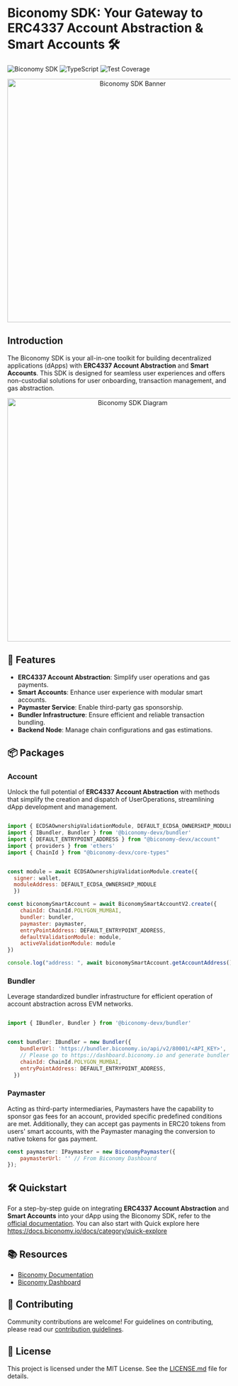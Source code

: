 # Biconomy SDK: Your Gateway to ERC4337 Account Abstraction & Smart Accounts 🛠️

![Biconomy SDK](https://img.shields.io/badge/Biconomy-SDK-blue.svg) ![TypeScript](https://img.shields.io/badge/-TypeScript-blue) ![Test Coverage](https://img.shields.io/badge/Coverage-45%25-yellow.svg)

<p align="center"><img src="./assets/readme/biconomy-client-sdk.png" width="550" alt="Biconomy SDK Banner"></p>

## Introduction

The Biconomy SDK is your all-in-one toolkit for building decentralized applications (dApps) with **ERC4337 Account Abstraction** and **Smart Accounts**. This SDK is designed for seamless user experiences and offers non-custodial solutions for user onboarding, transaction management, and gas abstraction.

<p align="center"><img src="./assets/readme/biconomy-sdk.png" width="550" alt="Biconomy SDK Diagram"></p>

## 🌟 Features

- **ERC4337 Account Abstraction**: Simplify user operations and gas payments.
- **Smart Accounts**: Enhance user experience with modular smart accounts.
- **Paymaster Service**: Enable third-party gas sponsorship.
- **Bundler Infrastructure**: Ensure efficient and reliable transaction bundling.
- **Backend Node**: Manage chain configurations and gas estimations.

## 📦 Packages

### Account

Unlock the full potential of **ERC4337 Account Abstraction** with methods that simplify the creation and dispatch of UserOperations, streamlining dApp development and management.

```javascript

import { ECDSAOwnershipValidationModule, DEFAULT_ECDSA_OWNERSHIP_MODULE } from "@biconomy-devx/modules";
import { IBundler, Bundler } from '@biconomy-devx/bundler'
import { DEFAULT_ENTRYPOINT_ADDRESS } from "@biconomy-devx/account"
import { providers } from 'ethers'
import { ChainId } from "@biconomy-devx/core-types"


const module = await ECDSAOwnershipValidationModule.create({
  signer: wallet,
  moduleAddress: DEFAULT_ECDSA_OWNERSHIP_MODULE
  })

const biconomySmartAccount = await BiconomySmartAccountV2.create({
    chainId: ChainId.POLYGON_MUMBAI,
    bundler: bundler,
    paymaster: paymaster, 
    entryPointAddress: DEFAULT_ENTRYPOINT_ADDRESS,
    defaultValidationModule: module,
    activeValidationModule: module
})

console.log("address: ", await biconomySmartAccount.getAccountAddress());
```

### Bundler

Leverage standardized bundler infrastructure for efficient operation of account abstraction across EVM networks.

```javascript

import { IBundler, Bundler } from '@biconomy-devx/bundler'


const bundler: IBundler = new Bundler({
    bundlerUrl: 'https://bundler.biconomy.io/api/v2/80001/<API_KEY>', 
    // Please go to https://dashboard.biconomy.io and generate bundler url     
    chainId: ChainId.POLYGON_MUMBAI,
    entryPointAddress: DEFAULT_ENTRYPOINT_ADDRESS,
  })
```

### Paymaster

Acting as third-party intermediaries, Paymasters have the capability to sponsor gas fees for an account, provided specific predefined conditions are met. Additionally, they can accept gas payments in ERC20 tokens from users' smart accounts, with the Paymaster managing the conversion to native tokens for gas payment.

```javascript
const paymaster: IPaymaster = new BiconomyPaymaster({
    paymasterUrl: '' // From Biconomy Dashboard
});
```

## 🛠️ Quickstart

For a step-by-step guide on integrating **ERC4337 Account Abstraction** and **Smart Accounts** into your dApp using the Biconomy SDK, refer to the [official documentation](https://docs.biconomy.io/docs/overview). You can also start with Quick explore here https://docs.biconomy.io/docs/category/quick-explore  

## 📚 Resources

- [Biconomy Documentation](https://docs.biconomy.io/docs/overview)
- [Biconomy Dashboard](https://dashboard.biconomy.io/)

## 🤝 Contributing

Community contributions are welcome! For guidelines on contributing, please read our [contribution guidelines](./CONTRIBUTING.md).

## 📜 License

This project is licensed under the MIT License. See the [LICENSE.md](./LICENSE.md) file for details.
